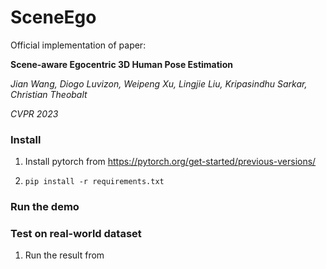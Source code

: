 # SceneEgo
Official implementation of paper: 

**Scene-aware Egocentric 3D Human Pose Estimation**

*Jian Wang, Diogo Luvizon, Weipeng Xu, Lingjie Liu, Kripasindhu Sarkar, Christian Theobalt*

*CVPR 2023*

### Install

1. Install pytorch from https://pytorch.org/get-started/previous-versions/

2. ```shell
   pip install -r requirements.txt
   ```

### Run the demo

### Test on real-world dataset

1. Run the result from 





